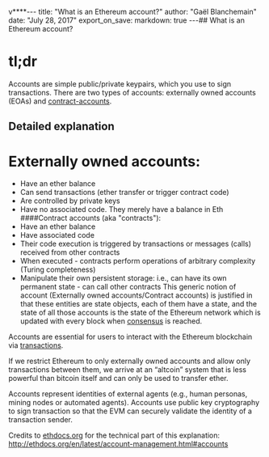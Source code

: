 v\*\*\*\*--- title: "What is an Ethereum account?" author: "Gaël
Blanchemain" date: "July 28, 2017" export\_on\_save: markdown: true
---\#\# What is an Ethereum account?

tl;dr
=====

Accounts are simple public/private keypairs, which you use to sign
transactions. There are two types of accounts: externally owned accounts
(EOAs) and [contract-accounts](#contract-accounts).

Detailed explanation
--------------------

Externally owned accounts:
==========================

-   Have an ether balance
-   Can send transactions (ether transfer or trigger contract code)
-   Are controlled by private keys
-   Have no associated code. They merely have a balance in Eth
    \#\#\#\#Contract accounts (aka "contracts"):
-   Have an ether balance
-   Have associated code
-   Their code execution is triggered by transactions or messages
    (calls) received from other contracts
-   When executed - contracts perform operations of arbitrary complexity
    (Turing completeness)
-   Manipulate their own persistent storage: i.e., can have its own
    permanent state - can call other contracts This generic notion of
    account (Externally owned accounts/Contract accounts) is justified
    in that these entities are state objects, each of them have a state,
    and the state of all those accounts is the state of the Ethereum
    network which is updated with every block when
    [consensus](../Ethereum-glossary-for-newbies/blockchain-consensus.md)
    is reached.

Accounts are essential for users to interact with the Ethereum
blockchain via
[transactions](../Ethereum-glossary-for-newbies/transaction.md).

If we restrict Ethereum to only externally owned accounts and allow only
transactions between them, we arrive at an “altcoin” system that is less
powerful than bitcoin itself and can only be used to transfer ether.

Accounts represent identities of external agents (e.g., human personas,
mining nodes or automated agents). Accounts use public key cryptography
to sign transaction so that the EVM can securely validate the identity
of a transaction sender.

Credits to [ethdocs.org](http://ethdocs.org) for the technical part of
this explanation:
<http://ethdocs.org/en/latest/account-management.html#accounts>
